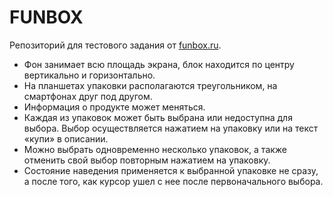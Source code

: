 # FUNBOX
Репозиторий для тестового задания от [funbox.ru](https://funbox.ru/).

- Фон занимает всю площадь экрана, блок находится по центру вертикально и горизонтально.
- На планшетах упаковки располагаются треугольником, на смартфонах друг под другом.
- Информация о продукте может меняться.
- Каждая из упаковок может быть выбрана или недоступна для выбора. Выбор осуществляется нажатием на упаковку или на текст «купи» в описании.
- Можно выбрать одновременно несколько упаковок, а также отменить свой выбор повторным нажатием на упаковку.
- Состояние наведения применяется к выбранной упаковке не сразу, а после того, как курсор ушел с нее после первоначального выбора.
